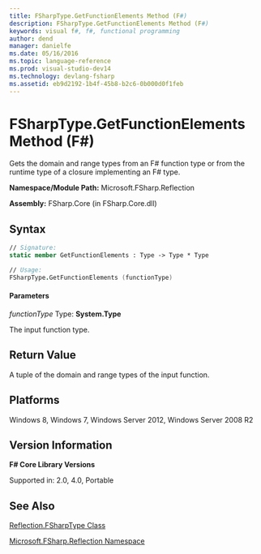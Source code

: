 ```yaml
---
title: FSharpType.GetFunctionElements Method (F#)
description: FSharpType.GetFunctionElements Method (F#)
keywords: visual f#, f#, functional programming
author: dend
manager: danielfe
ms.date: 05/16/2016
ms.topic: language-reference
ms.prod: visual-studio-dev14
ms.technology: devlang-fsharp
ms.assetid: eb9d2192-1b4f-45b8-b2c6-0b000d0f1feb 
---
```


# FSharpType.GetFunctionElements Method (F#)

Gets the domain and range types from an F# function type or from the runtime type of a closure implementing an F# type.

**Namespace/Module Path:** Microsoft.FSharp.Reflection

**Assembly:** FSharp.Core (in FSharp.Core.dll)


## Syntax

```fsharp
// Signature:
static member GetFunctionElements : Type -> Type * Type

// Usage:
FSharpType.GetFunctionElements (functionType)
```

#### Parameters
*functionType*
Type: **System.Type**


The input function type.

## Return Value

A tuple of the domain and range types of the input function.

## Platforms
Windows 8, Windows 7, Windows Server 2012, Windows Server 2008 R2


## Version Information
**F# Core Library Versions**

Supported in: 2.0, 4.0, Portable

## See Also
[Reflection.FSharpType Class](Reflection.FSharpType-Class-%5BFSharp%5D.md)

[Microsoft.FSharp.Reflection Namespace](Microsoft.FSharp.Reflection-Namespace-%5BFSharp%5D.md)